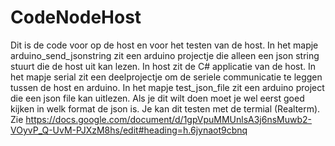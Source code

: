 # CodeNodeHost
Dit is de code voor op de host en voor het testen van de host.
In het mapje arduino_send_jsonstring zit een arduino projectje die alleen een json string stuurt die de host uit kan lezen.
In host zit de C# applicatie van de host.
In het mapje serial zit een deelprojectje om de seriele communicatie te leggen tussen de host en arduino.
In het mapje test_json_file zit een arduino project die een json file kan uitlezen. Als je dit wilt doen moet je wel eerst goed kijken in welk format de json is. Je kan dit testen met de termial (Realterm).
Zie https://docs.google.com/document/d/1gpVpuMMUnlsA3j6nsMuwb2-VOyvP_Q-UvM-PJXzM8hs/edit#heading=h.6jynaot9cbnq
